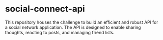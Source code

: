 # social-connect-api
This repository houses the challenge to build an efficient and robust API for a social network application. The API is designed to enable sharing thoughts, reacting to posts, and managing friend lists. 
